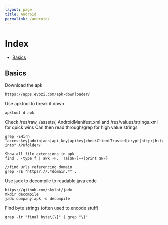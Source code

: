 ```yaml
---
layout: page
title: Android
permalink: /android/
---
```


# Index

* [Basics](#basics)

## Basics

Download the apk
```
https://apps.evozi.com/apk-downloader/
```
Use apktool to break it down
```
apktool d apk
```
Check /res/raw, /assets/, AndroidManifest.xml and /res/values/strings.xml for quick wins
Can then read through/grep for high value strings
```
grep -EHirn "accesskey|admin|aes|api_key|apikey|checkClientTrusted|crypt|http:|https:|password|pinning|secret|SHA256|SharedPreferences|superuser|token|X509TrustManager|insert into" APKfolder/

Show all file extensions in apk
find . -type f | awk -F. '!a[$NF]++{print $NF} 

//find urls referencing domain
grep -rE "https?://.*domain.*" .

```
Use jadx to decompile to readable java code
```
https://github.com/skylot/jadx
mkdir decompile
jadx company.apk -d decompile
```
Find byte strings (often used to encode stuff)
```
grep -ir "final byte\[\]" | grep "\}"
```
